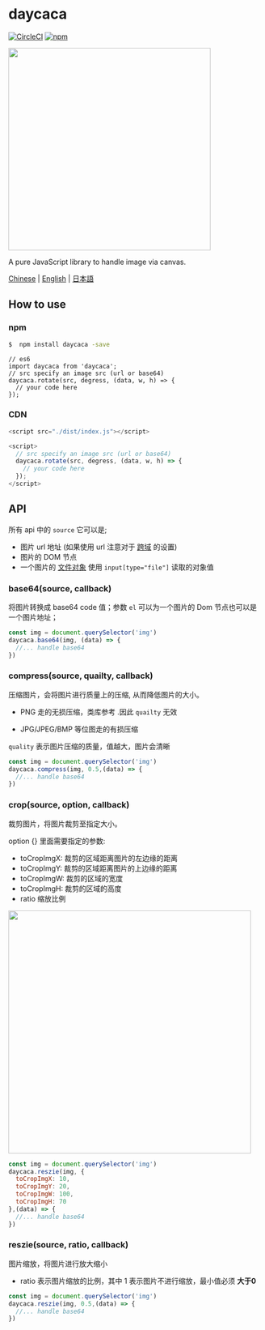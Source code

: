# daycaca

[![CircleCI](https://circleci.com/gh/JackPu/daycaca/tree/dev.svg?style=svg)](https://circleci.com/gh/JackPu/daycaca/tree/dev)
[![npm](https://img.shields.io/npm/v/daycaca.svg?maxAge=2592000)]()


<img src="http://img1.vued.vanthink.cn/vuede494856de5f2390a5727a6d98d488305.png" width="400">

A pure JavaScript library to handle image via canvas.

[Chinese](./README.zh.md) | [English](./README.md) | [日本語](./README.jp.md)


## How to use

### npm

``` bash
$  npm install daycaca -save
```


``` es6
// es6
import daycaca from 'daycaca';
// src specify an image src (url or base64)
daycaca.rotate(src, degress, (data, w, h) => {
  // your code here
});

```

### CDN

``` js
<script src="./dist/index.js"></script>

<script>
  // src specify an image src (url or base64)
  daycaca.rotate(src, degress, (data, w, h) => {
    // your code here
  });
</script>
```



## API

所有 api 中的 `source` 它可以是;

+ 图片 url 地址 (如果使用 url 注意对于 [跨域](https://developer.mozilla.org/en-US/docs/Web/HTML/CORS_enabled_image) 的设置)
+ 图片的 DOM 节点 
+ 一个图片的 [文件对象](https://developer.mozilla.org/en-US/docs/Web/API/File/Using_files_from_web_applications) 使用 `input[type="file"]` 读取的对象值

### base64(source, callback)

将图片转换成 base64 code 值；参数 `el` 可以为一个图片的 Dom 节点也可以是一个图片地址；

``` js
const img = document.querySelector('img')
daycaca.base64(img, (data) => {
  //... handle base64
})
```

### compress(source, quailty, callback)

压缩图片，会将图片进行质量上的压缩, 从而降低图片的大小。

+ PNG 走的无损压缩，类库参考 .因此 `quailty` 无效

+ JPG/JPEG/BMP 等位图走的有损压缩

`quality` 表示图片压缩的质量，值越大，图片会清晰


``` js
const img = document.querySelector('img')
daycaca.compress(img, 0.5,(data) => {
  //... handle base64
})
```

### crop(source, option, callback)

裁剪图片，将图片裁剪至指定大小。

option {} 里面需要指定的参数:

+ toCropImgX: 裁剪的区域距离图片的左边缘的距离
+ toCropImgY: 裁剪的区域距离图片的上边缘的距离
+ toCropImgW: 裁剪的区域的宽度
+ toCropImgH: 裁剪的区域的高度
+ ratio 缩放比例

<img width="480" src="http://img1.vued.vanthink.cn/vued233e94bd60775c0999df05d17b4642a8.png" />


``` js
const img = document.querySelector('img')
daycaca.reszie(img, {
  toCropImgX: 10,
  toCropImgY: 20,
  toCropImgW: 100,
  toCropImgH: 70
},(data) => {
  //... handle base64
})
```


### reszie(source, ratio, callback)

图片缩放，将图片进行放大缩小

+ ratio 表示图片缩放的比例，其中 1 表示图片不进行缩放，最小值必须 **大于0**

``` js
const img = document.querySelector('img')
daycaca.reszie(img, 0.5,(data) => {
  //... handle base64
})
```






